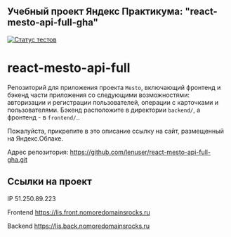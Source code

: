## Учебный проект Яндекс Практикума: "react-mesto-api-full-gha"

[![Статус тестов](../../actions/workflows/tests.yml/badge.svg)](../../actions/workflows/tests.yml)

# react-mesto-api-full
Репозиторий для приложения проекта `Mesto`, включающий фронтенд и бэкенд части приложения со следующими возможностями: авторизации и регистрации пользователей, операции с карточками и пользователями. Бэкенд расположите в директории `backend/`, а фронтенд - в `frontend/`..
  
Пожалуйста, прикрепите в это описание ссылку на сайт, размещенный на Яндекс.Облаке.

Адрес репозитория: https://github.com/lenuser/react-mesto-api-full-gha.git

## Ссылки на проект

IP 51.250.89.223

Frontend https://lis.front.nomoredomainsrocks.ru

Backend https://lis.back.nomoredomainsrocks.ru

